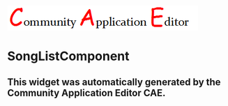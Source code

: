 ![CAE](https://github.com/CAE-Community-Application-Editor/application-34/blob/gh-pages/frontendComponent-35/img/logo.png)  

SongListComponent
===================


This widget was automatically generated by the Community Application Editor CAE.  
---------------

